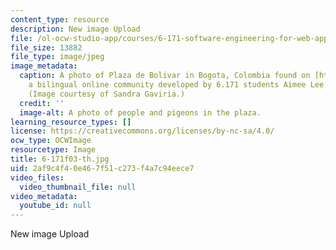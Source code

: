 ```yaml
---
content_type: resource
description: New image Upload
file: /ol-ocw-studio-app/courses/6-171-software-engineering-for-web-applications-fall-2003/2af9c4f40e467f51c273f4a7c94eece7_6-171f03-th.jpg
file_size: 13882
file_type: image/jpeg
image_metadata:
  caption: A photo of Plaza de Bolivar in Bogota, Colombia found on [http://mitupv.mit.edu/](http://mitupv.mit.edu/),
    a bilingual online community developed by 6.171 students Aimee Lee and Kathy Lee.
    (Image courtesy of Sandra Gaviria.)
  credit: ''
  image-alt: A photo of people and pigeons in the plaza.
learning_resource_types: []
license: https://creativecommons.org/licenses/by-nc-sa/4.0/
ocw_type: OCWImage
resourcetype: Image
title: 6-171f03-th.jpg
uid: 2af9c4f4-0e46-7f51-c273-f4a7c94eece7
video_files:
  video_thumbnail_file: null
video_metadata:
  youtube_id: null
---
```

New image Upload